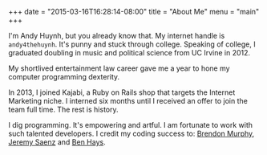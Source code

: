+++
date = "2015-03-16T16:28:14-08:00"
title = "About Me"
menu  = "main"
+++

I'm Andy Huynh, but you already know that. My internet handle is `andy4thehuynh`. It's punny and stuck through college. Speaking of college, I graduated doubling in music and political science from UC Irvine in 2012.

My shortlived entertainment law career gave me a year to hone my computer programming dexterity.

In 2013, I joined Kajabi, a Ruby on Rails shop that targets the Internet Marketing niche. I interned six months until I received an offer to join the team full time. The rest is history.

I dig programming. It's empowering and artful. I am fortunate to work with such talented developers. I credit my coding success to: [Brendon Murphy](https://github.com/bemurphy), [Jeremy Saenz](https://github.com/codegangsta) and [Ben Hays](https://github.com/FuturaExtraBold). 
